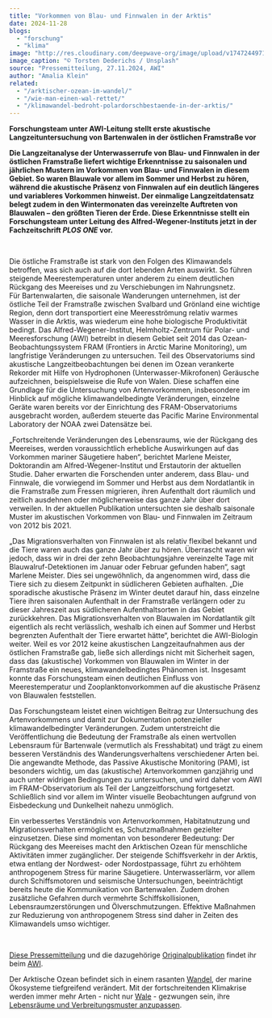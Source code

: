 ```yaml
---
title: "Vorkommen von Blau- und Finnwalen in der Arktis"
date: 2024-11-28
blogs: 
  - "forschung"
  - "klima"
image: "http://res.cloudinary.com/deepwave-org/image/upload/v1747244971/deepwave.org/torsten-dederichs-unsplash_finnwal_wal_arktis_farmstrasse-scaled.jpg"
image_caption: "© Torsten Dederichs / Unsplash"
source: "Pressemitteilung, 27.11.2024, AWI"
author: "Amalia Klein"
related: 
  - "/arktischer-ozean-im-wandel/"
  - "/wie-man-einen-wal-rettet/"
  - "/klimawandel-bedroht-polardorschbestaende-in-der-arktis/"
---
```


**Forschungsteam unter AWI-Leitung stellt erste akustische Langzeituntersuchung von Bartenwalen in der östlichen Framstraße vor**

**Die Langzeitanalyse der Unterwasserrufe von Blau- und Finnwalen in der östlichen Framstraße liefert wichtige Erkenntnisse zu saisonalen und jährlichen Mustern im Vorkommen von Blau- und Finnwalen in diesem Gebiet. So waren Blauwale vor allem im Sommer und Herbst zu hören, während die akustische Präsenz von Finnwalen auf ein deutlich längeres und variableres Vorkommen hinweist. Der einmalige Langzeitdatensatz belegt zudem in den Wintermonaten das vereinzelte Auftreten von Blauwalen – den größten Tieren der Erde. Diese Erkenntnisse stellt ein Forschungsteam unter Leitung des Alfred-Wegener-Instituts jetzt in der Fachzeitschrift _PLOS ONE_ vor.**

 

Die östliche Framstraße ist stark von den Folgen des Klimawandels betroffen, was sich auch auf die dort lebenden Arten auswirkt. So führen steigende Meerestemperaturen unter anderem zu einem deutlichen Rückgang des Meereises und zu Verschiebungen im Nahrungsnetz. Für Bartenwalarten, die saisonale Wanderungen unternehmen, ist der östliche Teil der Framstraße zwischen Svalbard und Grönland eine wichtige Region, denn dort transportiert eine Meeresströmung relativ warmes Wasser in die Arktis, was wiederum eine hohe biologische Produktivität bedingt. Das Alfred-Wegener-Institut, Helmholtz-Zentrum für Polar- und Meeresforschung (AWI) betreibt in diesem Gebiet seit 2014 das Ozean-Beobachtungssystem FRAM (Frontiers in Arctic Marine Monitoring), um langfristige Veränderungen zu untersuchen. Teil des Observatoriums sind akustische Langzeitbeobachtungen bei denen im Ozean verankerte Rekorder mit Hilfe von Hydrophonen (Unterwasser-Mikrofonen) Geräusche aufzeichnen, beispielsweise die Rufe von Walen. Diese schaffen eine Grundlage für die Untersuchung von Artenvorkommen, insbesondere im Hinblick auf mögliche klimawandelbedingte Veränderungen, einzelne Geräte waren bereits vor der Einrichtung des FRAM-Observatoriums ausgebracht worden, außerdem steuerte das Pacific Marine Environmental Laboratory der NOAA zwei Datensätze bei.

„Fortschreitende Veränderungen des Lebensraums, wie der Rückgang des Meereises, werden voraussichtlich erhebliche Auswirkungen auf das Vorkommen mariner Säugetiere haben“, berichtet Marlene Meister, Doktorandin am Alfred-Wegener-Institut und Erstautorin der aktuellen Studie. Daher erwarten die Forschenden unter anderem, dass Blau- und Finnwale, die vorwiegend im Sommer und Herbst aus dem Nordatlantik in die Framstraße zum Fressen migrieren, ihren Aufenthalt dort räumlich und zeitlich ausdehnen oder möglicherweise das ganze Jahr über dort verweilen. In der aktuellen Publikation untersuchten sie deshalb saisonale Muster im akustischen Vorkommen von Blau- und Finnwalen im Zeitraum von 2012 bis 2021.

„Das Migrationsverhalten von Finnwalen ist als relativ flexibel bekannt und die Tiere waren auch das ganze Jahr über zu hören. Überrascht waren wir jedoch, dass wir in drei der zehn Beobachtungsjahre vereinzelte Tage mit Blauwalruf-Detektionen im Januar oder Februar gefunden haben“, sagt Marlene Meister. Dies sei ungewöhnlich, da angenommen wird, dass die Tiere sich zu diesem Zeitpunkt in südlicheren Gebieten aufhalten. „Die sporadische akustische Präsenz im Winter deutet darauf hin, dass einzelne Tiere ihren saisonalen Aufenthalt in der Framstraße verlängern oder zu dieser Jahreszeit aus südlicheren Aufenthaltsorten in das Gebiet zurückkehren. Das Migrationsverhalten von Blauwalen im Nordatlantik gilt eigentlich als recht verlässlich, weshalb ich einen auf Sommer und Herbst begrenzten Aufenthalt der Tiere erwartet hätte“, berichtet die AWI-Biologin weiter. Weil es vor 2012 keine akustischen Langzeitaufnahmen aus der östlichen Framstraße gab, ließe sich allerdings nicht mit Sicherheit sagen, dass das (akustische) Vorkommen von Blauwalen im Winter in der Framstraße ein neues, klimawandelbedingtes Phänomen ist. Insgesamt konnte das Forschungsteam einen deutlichen Einfluss von Meerestemperatur und Zooplanktonvorkommen auf die akustische Präsenz von Blauwalen feststellen.

Das Forschungsteam leistet einen wichtigen Beitrag zur Untersuchung des Artenvorkommens und damit zur Dokumentation potenzieller klimawandelbedingter Veränderungen. Zudem unterstreicht die Veröffentlichung die Bedeutung der Framstraße als einen wertvollen Lebensraum für Bartenwale (vermutlich als Fresshabitat) und trägt zu einem besseren Verständnis des Wanderungsverhaltens verschiedener Arten bei. Die angewandte Methode, das Passive Akustische Monitoring (PAM), ist besonders wichtig, um das (akustische) Artenvorkommen ganzjährig und auch unter widrigen Bedingungen zu untersuchen, und wird daher vom AWI im FRAM-Observatorium als Teil der Langzeitforschung fortgesetzt. Schließlich sind vor allem im Winter visuelle Beobachtungen aufgrund von Eisbedeckung und Dunkelheit nahezu unmöglich.

Ein verbessertes Verständnis von Artenvorkommen, Habitatnutzung und Migrationsverhalten ermöglicht es, Schutzmaßnahmen gezielter einzusetzen. Diese sind momentan von besonderer Bedeutung: Der Rückgang des Meereises macht den Arktischen Ozean für menschliche Aktivitäten immer zugänglicher. Der steigende Schiffsverkehr in der Arktis, etwa entlang der Nordwest- oder Nordostpassage, führt zu erhöhtem anthropogenem Stress für marine Säugetiere. Unterwasserlärm, vor allem durch Schiffsmotoren und seismische Untersuchungen, beeinträchtigt bereits heute die Kommunikation von Bartenwalen. Zudem drohen zusätzliche Gefahren durch vermehrte Schiffskollisionen, Lebensraumzerstörungen und Ölverschmutzungen. Effektive Maßnahmen zur Reduzierung von anthropogenem Stress sind daher in Zeiten des Klimawandels umso wichtiger.

 

[Diese Pressemitteilung](https://www.awi.de/ueber-uns/service/presse/presse-detailansicht/vorkommen-von-blau-und-finnwalen-in-der-arktis.html) und die dazugehörige [Originalpublikation](https://journals.plos.org/plosone/article?id=10.1371/journal.pone.0314369) findet ihr beim [AWI](https://www.awi.de/).

Der Arktische Ozean befindet sich in einem rasanten [Wandel](https://www.deepwave.org/arktischer-ozean-im-wandel/), der marine Ökosysteme tiefgreifend verändert. Mit der fortschreitenden Klimakrise werden immer mehr Arten - nicht nur [Wale](https://www.deepwave.org/wie-man-einen-wal-rettet/) - gezwungen sein, ihre [Lebensräume und Verbreitungsmuster anzupassen](https://www.deepwave.org/klimawandel-bedroht-polardorschbestaende-in-der-arktis/).
